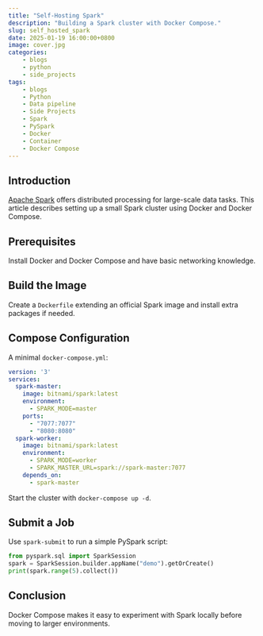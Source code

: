 ```yaml
---
title: "Self-Hosting Spark"
description: "Building a Spark cluster with Docker Compose." 
slug: self_hosted_spark
date: 2025-01-19 16:00:00+0800
image: cover.jpg
categories:
    - blogs
    - python
    - side_projects
tags:
    - blogs
    - Python
    - Data pipeline
    - Side Projects
    - Spark
    - PySpark
    - Docker
    - Container
    - Docker Compose
---
```


## Introduction

[Apache Spark](https://spark.apache.org/) offers distributed processing for large-scale data tasks.  This article describes setting up a small Spark cluster using Docker and Docker Compose.

## Prerequisites

Install Docker and Docker Compose and have basic networking knowledge.

## Build the Image

Create a `Dockerfile` extending an official Spark image and install extra packages if needed.

## Compose Configuration

A minimal `docker-compose.yml`:

```yaml
version: '3'
services:
  spark-master:
    image: bitnami/spark:latest
    environment:
      - SPARK_MODE=master
    ports:
      - "7077:7077"
      - "8080:8080"
  spark-worker:
    image: bitnami/spark:latest
    environment:
      - SPARK_MODE=worker
      - SPARK_MASTER_URL=spark://spark-master:7077
    depends_on:
      - spark-master
```

Start the cluster with `docker-compose up -d`.

## Submit a Job

Use `spark-submit` to run a simple PySpark script:

```python
from pyspark.sql import SparkSession
spark = SparkSession.builder.appName("demo").getOrCreate()
print(spark.range(5).collect())
```

## Conclusion

Docker Compose makes it easy to experiment with Spark locally before moving to larger environments.
